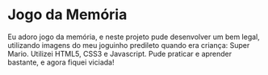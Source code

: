 # Jogo da Memória

Eu adoro jogo da memória, e neste projeto pude desenvolver um bem legal, utilizando imagens do meu joguinho predileto quando era criança: Super Mario.
Utilizei HTML5, CSS3 e Javascript. Pude praticar e aprender bastante, e agora fiquei viciada!
